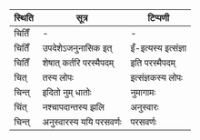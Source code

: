| स्थिति | सूत्र | टिप्पणी |
| ----- | ------- | ------ |
| चितिँ | - | - |
| चितिँ | उपदेशेऽजनुनासिक इत् | इँ-इत्यस्य इत्संज्ञा |
| चितिँ | शेषात् कर्तरि परस्मैपदम् | इति परस्मैपदम् |
| चित् | तस्य लोपः | इत्संज्ञकस्य लोपः |
| चिन्त् | इदितो नुम् धातोः | नुमागामः |
| चिंत् | नश्चापदान्तस्य झलि | अनुस्वारः |
| चिन्त् | अनुस्वारस्य ययि परसवर्णः | परसवर्णः |
